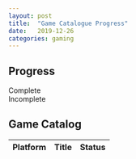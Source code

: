 ```yaml
---
layout: post
title:  "Game Catalogue Progress"
date:   2019-12-26
categories: gaming
---
```


## Progress

<div class="progress">
    <div id="complete" class="progress-bar progress-bar-success" role="progressbar">
        Complete
    </div>
    <div id="in-progress" class="progress-bar progress-bar-warning" role="progressbar">
    </div>
    <div id="incomplete" class="progress-bar progress-bar-danger" role="progressbar">
        Incomplete
    </div>
    <div id="deprecated" class="progress-bar progress-bar-info" role="progressbar">
    </div>
</div>

## Game Catalog

<script src="https://unpkg.com/bootstrap-table@1.15.5/dist/bootstrap-table.min.js"></script>
<link href="https://unpkg.com/bootstrap-table@1.15.5/dist/bootstrap-table.min.css" rel="stylesheet">

<table
        id="table"
        data-toggle="table"
        data-toolbar=".toolbar"
        data-sortable="true"
        data-height="500">
    <thead>
    <tr>
        <th data-field="Platform" data-sortable="true">Platform</th>
        <th data-field="Title" data-sortable="true">Title</th>
        <th data-field="Status" data-sortable="true">Status</th>
    </tr>
    </thead>
</table>

<script>
  $(function() {
    $('#sortable').change(function () {
      $('#table').bootstrapTable('refreshOptions', {
        sortable: $('#sortable').prop('checked')
      })
    })
  })
</script>

<script>

$.getJSON("https://harnasch.com/assets/data/gamecatalog.json", function(json) {
    var counts = {};
    var total = json.length;
    for (var i = 0; i < json.length; i++) {
        var val = json[i].Status;
        counts[val] = counts[val] ? counts[val] + 1 : 1;
    }

    var c = (counts['Complete']/total)*100;
    var p = (counts['In Progress']/total)*100;
    var i = ((counts['Incomplete'] + counts['UNK'])/total)*100;
    var d = (counts['Deprecated']/total)*100;

    $('#complete').css('width', c + '%');
    $('#in-progress').css('width', p + '%');
    $('#incomplete').css('width', i + '%');
    $('#deprecated').css('width', d + '%');

    $('#table').bootstrapTable({
        data: json
    });
});

</script>
